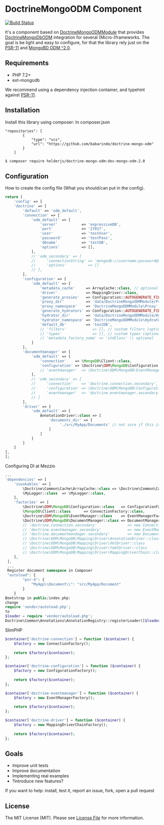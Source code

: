 # DoctrineMongoODM Component

[![Build Status](https://travis-ci.org/helderjs/doctrine-mongo-odm.svg?branch=master)](https://travis-ci.org/helderjs/doctrine-mongo-odm)

It's a component based on [DoctrineMongoODMModule](https://github.com/doctrine/DoctrineMongoODMModule) that provides [DoctrineMongoDbODM](http://docs.doctrine-project.org/projects/doctrine-mongodb-odm) integration for
several (Micro-)frameworks. The goal is be light and easy to configure, for that the library rely just on the [PSR-11](https://github.com/php-fig/fig-standards/blob/master/accepted/PSR-11-container.md) and [MongoBD ODM ^2.0](http://docs.doctrine-project.org/projects/doctrine-mongodb-odm/en/latest/). 

## Requirements

- PHP 7.2+
- ext-mongodb

We recommend using a dependency injection container, and typehint against [PSR-11](https://github.com/php-fig/container).

## Installation

Install this library using composer:
In composer.json
```
"repositories": [
        {
            "type": "vcs",
            "url": "https://github.com/babarinde/doctrine-mongo-odm"
        }
    ]
```
```bash
$ composer require helderjs/doctrine-mongo-odm:dev-mongo-odm-2.0
```

## Configuration

How to create the config file (What you should/can put in the config).

```php
return [
    'config' => [
    'doctrine' => [
        'default' => 'odm_default',
        'connection' => [
            'odm_default' => [
                'server'           => 'expressiveDB',
                'port'             => '27017',
                'user'             => 'testUser',
                'password'         => 'testPass',
                'dbname'           => 'testDB',
                'options'          => [],
            ],
            // 'odm_secondary' => [
            //     'connectionString' => 'mongodb://username:password@server2:27017/mydb',
            //     'options'          => []
            // ],
        ],
        'configuration' => [
            'odm_default' => [
                'metadata_cache'     => ArrayCache::class, // optional
                'driver'             => MappingDriver::class,
                'generate_proxies'   => Configuration::AUTOGENERATE_FILE_NOT_EXISTS,
                'proxy_dir'          => 'data/DoctrineMongoODMModule/Proxy',
                'proxy_namespace'    => 'DoctrineMongoODMModule\Proxy',
                'generate_hydrators' => Configuration::AUTOGENERATE_FILE_NOT_EXISTS,
                'hydrator_dir'       => 'data/DoctrineMongoODMModule/Hydrator',
                'hydrator_namespace' => 'DoctrineMongoODMModule\Hydrator',
                'default_db'         => 'testDB',
                // 'filters'            => [], // custom filters (optional)
                // 'types'              => [], // custom types (optional)
                // 'metadata_factory_name' => 'stdClass' \\ optional
            ]
        ],
        'documentmanager' => [
            'odm_default' => [
                'connection'    => \MongoDB\Client::class,
                'configuration' => \Doctrine\ODM\MongoDB\Configuration::class,
                // 'eventmanager'  => \Doctrine\ODM\MongoDB\EventManager::class, \\ optional
            ],
            // 'odm_secondary' => [
            //     'connection'    => 'doctrine.connection.secondary',
            //     'configuration' => \Doctrine\ODM\MongoDB\Configuration::class,
            //     'eventmanager'  => 'doctrine.eventmanager.secondary', \\ optional
            // ]
        ],
        'driver' => [
            'odm_default' => [
                AnnotationDriver::class => [
                    'documents_dir' => [
                         './src/MyApp/Documents' // not sure if this is still necessary, works without it though
                    ]
                ]
            ]
        ]
    ]
],
];
```

Configuring DI at Mezzio
```php
...
'dependencies' => [
    'invokables' => [
        \Doctrine\Common\Cache\ArrayCache::class => \Doctrine\Common\Cache\ArrayCache::class,
        \MyLogger::class  => \MyLogger::class,
    ],
    'factories' => [
        \Doctrine\ODM\MongoDB\Configuration::class   => ConfigurationFactory::class,
        \MongoDB\Client::class      => ConnectionFactory::class,
        \Doctrine\ODM\MongoDB\EventManager::class    => EventManagerFactory::class,
        \Doctrine\ODM\MongoDB\DocumentManager::class => DocumentManagerFactory::class,
        // 'doctrine.connection.secondary'              => new ConnectionFactory('odm_secondary'),
        // 'doctrine.eventmanager.secondary'            => new EventManagerFactory('odm_secondary'),
        // 'doctrine.documentmandager.secondary'        => new DocumentManagerFactory('odm_secondary'),
        // \Doctrine\ODM\MongoDB\Mapping\Driver\AnnotationDriver::class   => \Helderjs\Component\DoctrineMongoODM\AnnotationDriverFactory::class,
        // \Doctrine\ODM\MongoDB\Mapping\Driver\XmlDriver::class          => \Helderjs\Component\DoctrineMongoODM\AnnotationDriverFactory::class,
        // \Doctrine\ODM\MongoDB\Mapping\Driver\YamlDriver::class         => \Helderjs\Component\DoctrineMongoODM\AnnotationDriverFactory::class,
        // \Doctrine\ODM\MongoDB\Mapping\Driver\MappingDriverChain::class => \Helderjs\Component\DoctrineMongoODM\AnnotationDriverFactory::class,
    ],
 ],
 ...
 Register document namespace in Composer
 "autoload": {
        "psr-4": {
            "MyApp\\Document\\": "src/MyApp/Document"
        }
    }
Bootstrap in public/index.php:
change
require 'vendor/autoload.php';
to
$loader = require 'vendor/autoload.php';
Doctrine\Common\Annotations\AnnotationRegistry::registerLoader([$loader,'loadClass']);
```

SlimPHP

```php
$container['doctrine-connection'] = function ($container) {
    $factory = new ConnectionFactory();
    
    return $factory($container);
};

$container['doctrine-configuration'] = function ($container) {
    $factory = new ConfigurationFactory();
    
    return $factory($container);
};

$container['doctrine-eventmanager'] = function ($container) {
    $factory = new EventManagerFactory();
    
    return $factory($container);
};

$container['doctrine-driver'] = function ($container) {
    $factory = new MappingDriverChainFactory();
    
    return $factory($container);
};
```

## Goals

- Improve unit tests
- Improve documentation
- Implementing real examples
- ?introduce new features?

If you want to help: install, test it, report an issue, fork, open a pull request 

## License

The MIT License (MIT). Please see [License File](https://github.com/helderjs/doctrine-mongo-odm/blob/master/LICENSE) for more information.
